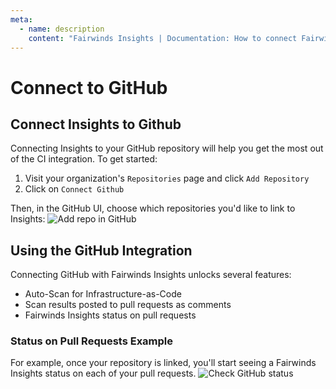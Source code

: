 ```yaml
---
meta:
  - name: description
    content: "Fairwinds Insights | Documentation: How to connect Fairwinds Insights to GitHub"
---
```

# Connect to GitHub
## Connect Insights to Github
Connecting Insights to your GitHub repository will help you get the most out of the CI integration.
To get started:
1. Visit your organization's `Repositories` page and click `Add Repository`
2. Click on `Connect Github`

Then, in the GitHub UI, choose which repositories you'd like to link to Insights:
<img :src="$withBase('/img/github-add-repo.png')" alt="Add repo in GitHub">

## Using the GitHub Integration
Connecting GitHub with Fairwinds Insights unlocks several features:
- Auto-Scan for Infrastructure-as-Code
- Scan results posted to pull requests as comments
- Fairwinds Insights status on pull requests

### Status on Pull Requests Example
For example, once your repository is linked, you'll start seeing a Fairwinds Insights status on each of your pull requests.
<img :src="$withBase('/img/github-status.png')" alt="Check GitHub status">
